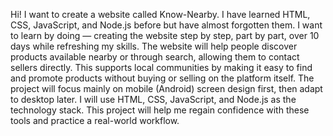Hi! I want to create a website called Know-Nearby.
I have learned HTML, CSS, JavaScript, and Node.js before but have almost forgotten them.
I want to learn by doing — creating the website step by step, part by part, over 10 days while refreshing my skills.
The website will help people discover products available nearby or through search, allowing them to contact sellers directly.
This supports local communities by making it easy to find and promote products without buying or selling on the platform itself.
The project will focus mainly on mobile (Android) screen design first, then adapt to desktop later.
I will use HTML, CSS, JavaScript, and Node.js as the technology stack.
This project will help me regain confidence with these tools and practice a real-world workflow.
